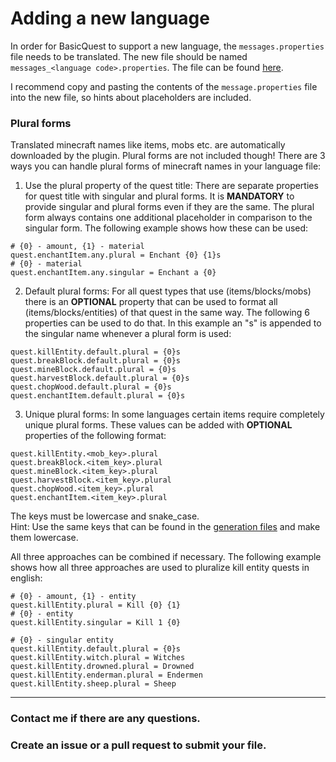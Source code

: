 
# Adding a new language

In order for BasicQuest to support a new language, the `messages.properties` file needs to be translated.
The new file should be named `messages_<language code>.properties`. The file can be found [here](https://github.com/Tonnanto/BasicQuests/blob/main/src/main/resources/messages.properties).

I recommend copy and pasting the contents of the `message.properties` file into the new file, so hints about placeholders are included.

### Plural forms
Translated minecraft names like items, mobs etc. are automatically downloaded by the plugin. Plural forms are not included though! 
There are 3 ways you can handle plural forms of minecraft names in your language file:

1. Use the plural property of the quest title: 
There are separate properties for quest title with singular and plural forms. 
It is **MANDATORY** to provide singular and plural forms even if they are the same. 
The plural form always contains one additional placeholder in comparison to the singular form. 
The following example shows how these can be used:
```
# {0} - amount, {1} - material
quest.enchantItem.any.plural = Enchant {0} {1}s
# {0} - material
quest.enchantItem.any.singular = Enchant a {0}
```
2. Default plural forms: For all quest types that use (items/blocks/mobs) there is an **OPTIONAL** property that can be used to format all (items/blocks/entities) of that quest in the same way. The following 6 properties can be used to do that. In this example an "s" is appended to the singular name whenever a plural form is used:
```
quest.killEntity.default.plural = {0}s
quest.breakBlock.default.plural = {0}s
quest.mineBlock.default.plural = {0}s
quest.harvestBlock.default.plural = {0}s
quest.chopWood.default.plural = {0}s
quest.enchantItem.default.plural = {0}s
```

3. Unique plural forms: In some languages certain items require completely unique plural forms. These values can be added with **OPTIONAL** properties of the following format:
```
quest.killEntity.<mob_key>.plural
quest.breakBlock.<item_key>.plural
quest.mineBlock.<item_key>.plural
quest.harvestBlock.<item_key>.plural
quest.chopWood.<item_key>.plural
quest.enchantItem.<item_key>.plural
```
The keys must be lowercase and snake_case.   
Hint: Use the same keys that can be found in the [generation files](https://github.com/Tonnanto/BasicQuests/tree/main/src/main/resources/quest_generation) and make them lowercase.


All three approaches can be combined if necessary. The following example shows how all three approaches are used to pluralize kill entity quests in english:
```
# {0} - amount, {1} - entity
quest.killEntity.plural = Kill {0} {1}
# {0} - entity
quest.killEntity.singular = Kill 1 {0}

# {0} - singular entity
quest.killEntity.default.plural = {0}s
quest.killEntity.witch.plural = Witches
quest.killEntity.drowned.plural = Drowned
quest.killEntity.enderman.plural = Endermen
quest.killEntity.sheep.plural = Sheep
```

---
### Contact me if there are any questions.
### Create an issue or a pull request to submit your file.  
